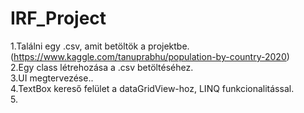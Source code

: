 # IRF_Project
1.Találni egy .csv, amit betöltök a projektbe.(https://www.kaggle.com/tanuprabhu/population-by-country-2020)  
2.Egy class létrehozása a .csv betöltéséhez.  
3.UI megtervezése..  
4.TextBox kereső felület a dataGridView-hoz, LINQ funkcionalitással.  
5.
